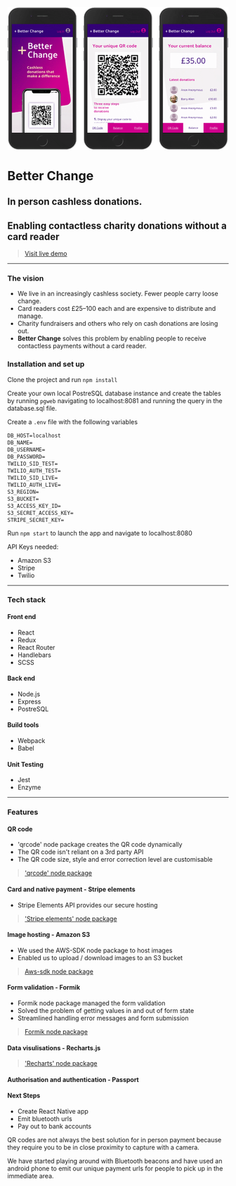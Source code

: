 ![Screenshot](./static/assets/images/screen-shots.png)

# Better Change
## In person cashless donations.
## Enabling contactless charity donations without a card reader

> [Visit live demo](https://www.betterchange.net)

--- 

### The vision

+ We live in an increasingly cashless society. Fewer people carry loose change.
+ Card readers cost £25–100 each and are expensive to distribute and manage.
+ Charity fundraisers and others who rely on cash donations are losing out.
+ **Better Change** solves this problem by enabling people to receive contactless payments without a card reader.

### Installation and set up
Clone the project and run `npm install`

Create your own local PostreSQL database instance and create the tables by running `pgweb` navigating to localhost:8081 and running the query in the database.sql file.

Create a `.env` file with the following variables
```
DB_HOST=localhost
DB_NAME=
DB_USERNAME=
DB_PASSWORD=
TWILIO_SID_TEST=
TWILIO_AUTH_TEST=
TWILIO_SID_LIVE=
TWILIO_AUTH_LIVE=
S3_REGION=
S3_BUCKET=
S3_ACCESS_KEY_ID=
S3_SECRET_ACCESS_KEY=
STRIPE_SECRET_KEY=
```
Run `npm start` to launch the app and navigate to localhost:8080

API Keys needed:

+ Amazon S3
+ Stripe
+ Twilio

---

### Tech stack

#### Front end
 - React
 - Redux
 - React Router
 - Handlebars
 - SCSS

#### Back end
- Node.js
- Express
- PostreSQL

#### Build tools
- Webpack
- Babel

#### Unit Testing
- Jest
- Enzyme
---

### Features

#### QR code 
- 'qrcode' node package creates the QR code dynamically
- The QR code isn't reliant on a 3rd party API
- The QR code size, style and error correction level are customisable
> ['qrcode' node package](https://www.npmjs.com/package/qrcode)

#### Card and native payment - Stripe elements
- Stripe Elements API provides our secure hosting
> ['Stripe elements' node package](https://stripe.com/payments/elements)

#### Image hosting - Amazon S3
- We used the AWS-SDK node package to host images
- Enabled us to upload / download images to an S3 bucket
> [Aws-sdk node package](https://www.npmjs.com/package/aws-sdk)

#### Form validation - Formik
- Formik node package managed the form validation
- Solved the problem of getting values in and out of form state
- Streamlined handling error messages and form submission
> [Formik node package](https://www.npmjs.com/package/formik)

#### Data visulisations - Recharts.js
> ['Recharts' node package](http://recharts.org/en-US/)

#### Authorisation and authentication - Passport

#### Next Steps
- Create React Native app
- Emit bluetooth urls
- Pay out to bank accounts

QR codes are not always the best solution for in person payment because they require you to be in close proximity to capture with a camera.

We have started playing around with Bluetooth beacons and have used an android phone to emit our unique payment urls for people to pick up in the immediate area.
